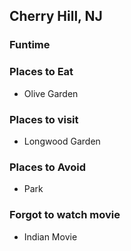 ## Cherry Hill, NJ

### Funtime

### Places to Eat
- Olive Garden

### Places to visit
- Longwood Garden

### Places to Avoid
- Park

### Forgot to watch movie
- Indian Movie
